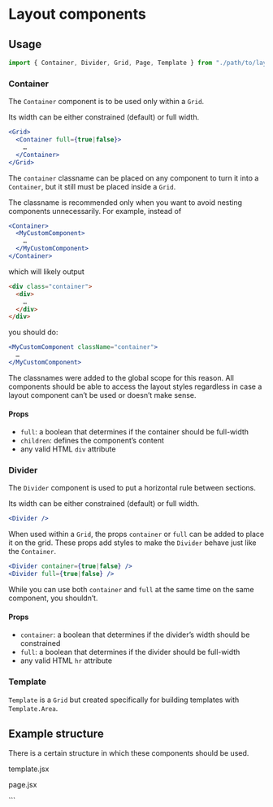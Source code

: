 # Layout components

## Usage

```js
import { Container, Divider, Grid, Page, Template } from "./path/to/layout";
```

### Container

The `Container` component is to be used only within a `Grid`.

Its width can be either constrained (default) or full width.


```jsx
<Grid>
  <Container full={true|false}>
    …
  </Container>
</Grid>
```

The `container` classname can be placed on any component to turn it into a `Container`, but it still must be placed inside a `Grid`.

The classname is recommended only when you want to avoid nesting components unnecessarily. For example, instead of

```jsx
<Container>
  <MyCustomComponent>
    …
  </MyCustomComponent>
</Container>
```

which will likely output

```html
<div class="container">
  <div>
    …
  </div>
</div>
```

you should do:

```jsx
<MyCustomComponent className="container">
  …
</MyCustomComponent>
```

The classnames were added to the global scope for this reason. All components should be able to access the layout styles regardless in case a layout component can’t be used or doesn’t make sense.

#### Props

* `full`: a boolean that determines if the container should be full-width
* `children`: defines the component’s content
* any valid HTML `div` attribute

### Divider

The `Divider` component is used to put a horizontal rule between sections.

Its width can be either constrained (default) or full width.


```jsx
<Divider />
```

When used within a `Grid`, the props `container` or `full` can be added to place it on the grid. These props add styles to make the `Divider` behave just like the `Container`.

```jsx
<Divider container={true|false} />
<Divider full={true|false} />
```

While you can use both `container` and `full` at the same time on the same component, you shouldn’t.

#### Props

* `container`: a boolean that determines if the divider’s width should be constrained
* `full`: a boolean that determines if the divider should be full-width
* any valid HTML `hr` attribute

### Template

`Template` is a `Grid` but created specifically for building templates with `Template.Area`.

## Example structure

There is a certain structure in which these components should be used.

template.jsx

page.jsx

<Page>
  <Template>
    <Template.Area>
    </Template.Area>
  </Template>
</Page>
```
